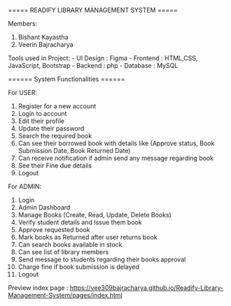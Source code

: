 ===== READIFY LIBRARY MANAGEMENT SYSTEM =====

Members:
   1. Bishant Kayastha
   2. Veerin Bajracharya

  Tools used in Project:
       - UI Design : Figma
       - Frontend : HTML,CSS, JavaScript, Bootstrap
       - Backend : php
       - Database : MySQL

======  System Functionalities ======

For USER:

1. Register for a new account
2. Login to account
3. Edit their profile
4. Update their password
5. Search the required book
6. Can see their borrowed book with details like (Approve status, Book Submission Date, Book Returned Date)
7. Can receive notification if admin send any message regarding book
8. See their Fine due details
9. Logout

For ADMIN:

1. Login
2. Admin Dashboard
3. Manage Books (Create, Read, Update, Delete Books)
4. Verify student details and Issue them book
5. Approve requested book
6. Mark books as Returned after user returns book
7. Can search books available in stock
8. Can see list of library members
9. Send message to students regarding their books approval
10. Charge fine if book submission is delayed
11. Logout

Preview index page : https://vee309bajracharya.github.io/Readify-Library-Management-System/pages/index.html
